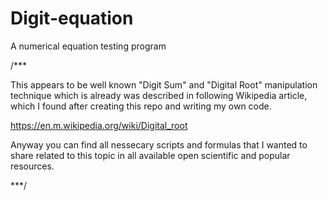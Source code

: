 # Digit-equation
A numerical equation testing program


/***

This appears to be well known "Digit Sum" and "Digital Root" manipulation technique which is already was described in following Wikipedia article, which I found after creating this repo and writing my own code.

https://en.m.wikipedia.org/wiki/Digital_root

Anyway you can find all nessecary scripts and formulas that I wanted to share related to this topic in all available open scientific and popular resources.

***/
